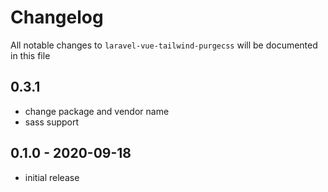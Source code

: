 # Changelog

All notable changes to `laravel-vue-tailwind-purgecss` will be documented in this file

## 0.3.1

- change package and vendor name
- sass support

## 0.1.0 - 2020-09-18

- initial release
